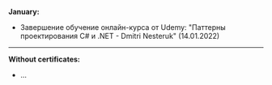 **January:**
- Завершение обучение онлайн-курса от Udemy: "Паттерны проектирования C# и .NET - Dmitri Nesteruk" (14.01.2022)


-----------------------------------------------
**Without certificates:**
- ...
